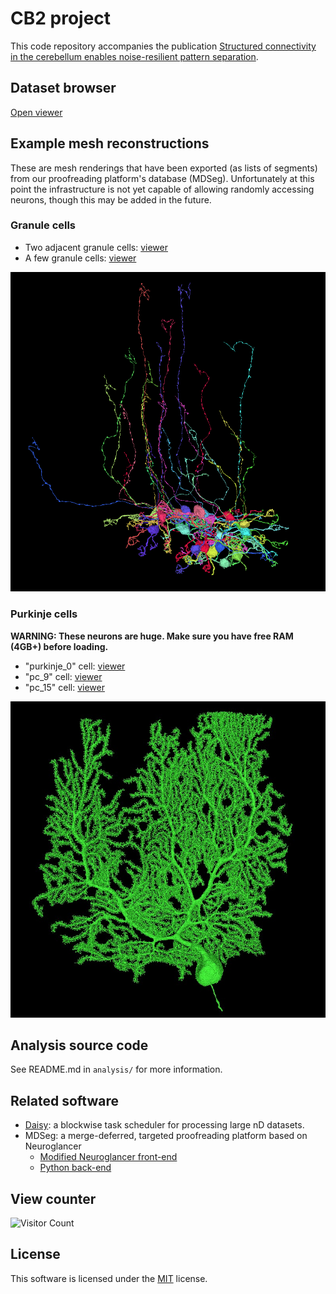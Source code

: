 # CB2 project
This code repository accompanies the publication [Structured connectivity in the cerebellum enables noise-resilient pattern separation](https://www.biorxiv.org/content/10.1101/2021.11.29.470455v1).

## Dataset browser
[Open viewer](http://catmaid2.hms.harvard.edu:33400/v/e8be44a62ac7a87889cd5d8d56c80248c0a8c63f/#!%7B%22dimensions%22:%7B%22x%22:%5B4e-09,%22m%22%5D,%22y%22:%5B4e-09,%22m%22%5D,%22z%22:%5B4e-08,%22m%22%5D%7D,%22layers%22:%5B%7B%22type%22:%22image%22,%22source%22:%22python://volume/e8be44a62ac7a87889cd5d8d56c80248c0a8c63f.ee3800de2c117f2ae81586cc20ccc78f30eda941%22,%22name%22:%22raw%22%7D%5D,%22position%22:%5B135280.0,102120.0,312.0%5D,%22crossSectionScale%22:18.0,%22layout%22:%22xy%22%7D)

## Example mesh reconstructions

These are mesh renderings that have been exported (as lists of segments) from our proofreading platform's database (MDSeg).
Unfortunately at this point the infrastructure is not yet capable of allowing randomly accessing neurons, though this may be added in the future.

### Granule cells
* Two adjacent granule cells: [viewer](http://catmaid2.hms.harvard.edu:33401/v/two_grcs/)
* A few granule cells: [viewer](http://catmaid2.hms.harvard.edu:33401/v/grcs0/)

![grcs](constructions/resources/grcs.png)

### Purkinje cells
**WARNING: These neurons are huge. Make sure you have free RAM (4GB+) before loading.**
* "purkinje_0" cell: [viewer](http://catmaid2.hms.harvard.edu:33401/v/purkinje_0/)
* "pc_9" cell: [viewer](http://catmaid2.hms.harvard.edu:33401/v/pc_9/)
* "pc_15" cell: [viewer](http://catmaid2.hms.harvard.edu:33401/v/pc_15/)

![pc_15](constructions/resources/pc_15.jpg)

## Analysis source code
See README.md in `analysis/` for more information.

## Related software
* [Daisy](https://github.com/funkelab/daisy/): a blockwise task scheduler for processing large nD datasets.
* MDSeg: a merge-deferred, targeted proofreading platform based on Neuroglancer
  * [Modified Neuroglancer front-end](https://github.com/htem/neuroglancer_pr/tree/segway_pr_v2)
  * [Python back-end](https://github.com/htem/segway.mdseg)

## View counter
![Visitor Count](https://profile-counter.glitch.me/cb2_project_analysis/count.svg)

## License
This software is licensed under the [MIT](LICENSE) license.
